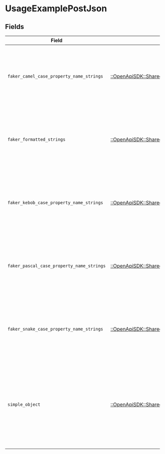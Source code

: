 # UsageExamplePostJson


## Fields

| Field                                                                                                                                                          | Type                                                                                                                                                           | Required                                                                                                                                                       | Description                                                                                                                                                    |
| -------------------------------------------------------------------------------------------------------------------------------------------------------------- | -------------------------------------------------------------------------------------------------------------------------------------------------------------- | -------------------------------------------------------------------------------------------------------------------------------------------------------------- | -------------------------------------------------------------------------------------------------------------------------------------------------------------- |
| `faker_camel_case_property_name_strings`                                                                                                                       | [::OpenApiSDK::Shared::FakerCamelCasePropertyNameStrings](../../models/shared/fakercamelcasepropertynamestrings.md)                                            | :heavy_check_mark:                                                                                                                                             | A set of strings with camel case fieldnames that lead to relevant examples being generated for them                                                            |
| `faker_formatted_strings`                                                                                                                                      | [::OpenApiSDK::Shared::FakerFormattedStrings](../../models/shared/fakerformattedstrings.md)                                                                    | :heavy_check_mark:                                                                                                                                             | A set of strings with format values that lead to relevant examples being generated for them                                                                    |
| `faker_kebob_case_property_name_strings`                                                                                                                       | [::OpenApiSDK::Shared::FakerKebobCasePropertyNameStrings](../../models/shared/fakerkebobcasepropertynamestrings.md)                                            | :heavy_check_mark:                                                                                                                                             | A set of strings with kebob case fieldnames that lead to relevant examples being generated for them                                                            |
| `faker_pascal_case_property_name_strings`                                                                                                                      | [::OpenApiSDK::Shared::FakerPascalCasePropertyNameStrings](../../models/shared/fakerpascalcasepropertynamestrings.md)                                          | :heavy_check_mark:                                                                                                                                             | A set of strings with pascal case fieldnames that lead to relevant examples being generated for them                                                           |
| `faker_snake_case_property_name_strings`                                                                                                                       | [::OpenApiSDK::Shared::FakerSnakeCasePropertyNameStrings](../../models/shared/fakersnakecasepropertynamestrings.md)                                            | :heavy_check_mark:                                                                                                                                             | A set of strings with snake case fieldnames that lead to relevant examples being generated for them                                                            |
| `simple_object`                                                                                                                                                | [::OpenApiSDK::Shared::SimpleObject](../../models/shared/simpleobject.md)                                                                                      | :heavy_check_mark:                                                                                                                                             | A simple object that uses all our supported primitive types and enums and has optional properties.<br/><br/>[A link to the external docs.](https://speakeasy.com/docs) |